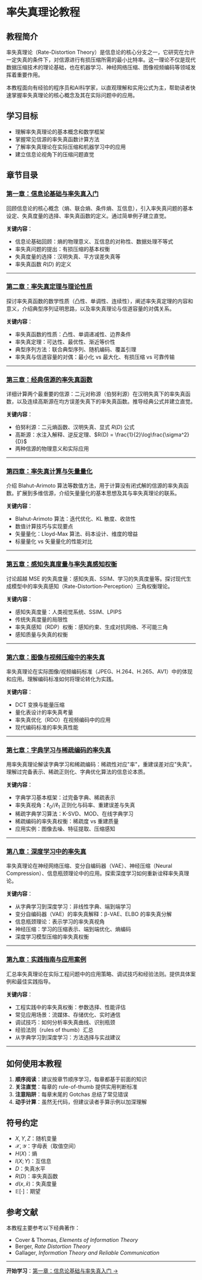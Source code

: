 # 率失真理论教程

## 教程简介

率失真理论（Rate-Distortion Theory）是信息论的核心分支之一，它研究在允许一定失真的条件下，对信源进行有损压缩所需的最小比特率。这一理论不仅是现代数据压缩技术的理论基础，也在机器学习、神经网络压缩、图像视频编码等领域发挥着重要作用。

本教程面向有经验的程序员和AI科学家，以直观理解和实用公式为主，帮助读者快速掌握率失真理论的核心概念及其在实际问题中的应用。

## 学习目标

- 理解率失真理论的基本概念和数学框架
- 掌握常见信源的率失真函数计算方法
- 了解率失真理论在实际压缩和机器学习中的应用
- 建立信息论视角下的压缩问题直觉

## 章节目录

### [第一章：信息论基础与率失真入门](chapter1.md)
回顾信息论的核心概念（熵、联合熵、条件熵、互信息），引入率失真问题的基本设定、失真度量的选择、率失真函数的定义。通过简单例子建立直觉。

**关键内容**：
- 信息论基础回顾：熵的物理意义、互信息的对称性、数据处理不等式
- 率失真问题的提出：有损压缩的基本权衡
- 失真度量的选择：汉明失真、平方误差失真等
- 率失真函数 $R(D)$ 的定义

---

### [第二章：率失真定理与理论性质](chapter2.md)
探讨率失真函数的数学性质（凸性、单调性、连续性），阐述率失真定理的内容和意义，介绍典型序列证明思路，以及率失真理论与信道容量的对偶关系。

**关键内容**：
- 率失真函数的性质：凸性、单调递减性、边界条件
- 率失真定理：可达性、最优性、渐近等价性
- 典型序列方法：联合典型序列、随机编码、覆盖引理
- 率失真与信道容量的对偶：最小化 vs 最大化、有损压缩 vs 可靠传输

---

### [第三章：经典信源的率失真函数](chapter3.md)
详细计算两个最重要的信源：二元对称源（伯努利源）在汉明失真下的率失真函数，以及连续高斯源在均方误差失真下的率失真函数。推导经典公式并建立直觉。

**关键内容**：
- 伯努利源：二元熵函数、汉明失真、显式 $R(D)$ 公式
- 高斯源：水注入解释、逆反定理、$R(D) = \frac{1}{2}\log\frac{\sigma^2}{D}$
- 两种信源的物理意义和实际应用

---

### [第四章：率失真计算与矢量量化](chapter4.md)
介绍 Blahut-Arimoto 算法等数值方法，用于计算没有闭式解的信源的率失真函数。扩展到多维信源，介绍矢量量化的基本思想及其与率失真理论的联系。

**关键内容**：
- Blahut-Arimoto 算法：迭代优化、KL 散度、收敛性
- 数值计算技巧与实现要点
- 矢量量化：Lloyd-Max 算法、码本设计、维度的增益
- 标量量化 vs 矢量量化的性能对比

---

### [第五章：感知失真度量与率失真感知权衡](chapter5.md)
讨论超越 MSE 的失真度量：感知失真、SSIM、学习的失真度量等。探讨现代生成模型中的率失真感知（Rate-Distortion-Perception）三角权衡理论。

**关键内容**：
- 感知失真度量：人类视觉系统、SSIM、LPIPS
- 传统失真度量的局限性
- 率失真感知（RDP）权衡：感知约束、生成对抗网络、不可能三角
- 感知质量与失真的权衡

---

### [第六章：图像与视频压缩中的率失真](chapter6.md)
率失真理论在实际图像/视频编码标准（JPEG、H.264、H.265、AV1）中的体现和应用。理解编码标准如何将理论转化为实践。

**关键内容**：
- DCT 变换与能量压缩
- 量化表设计的率失真考量
- 率失真优化（RDO）在视频编码中的应用
- 现代编码标准的率失真性能

---

### [第七章：字典学习与稀疏编码的率失真](chapter7.md)
用率失真理论解读字典学习和稀疏编码：稀疏性对应"率"，重建误差对应"失真"。理解过完备表示、稀疏正则化、字典优化算法的信息论本质。

**关键内容**：
- 字典学习基本框架：过完备字典、稀疏表示
- 率失真视角：$\ell_0$//$\ell_1$ 正则化与码率、重建误差与失真
- 稀疏字典学习算法：K-SVD、MOD、在线字典学习
- 稀疏编码的率失真权衡：稀疏度 vs 重建质量
- 应用实例：图像去噪、特征提取、压缩感知

---

### [第八章：深度学习中的率失真](chapter8.md)
率失真理论在神经网络压缩、变分自编码器（VAE）、神经压缩（Neural Compression）、信息瓶颈理论中的应用。探索深度学习如何重新诠释率失真理论。

**关键内容**：
- 从字典学习到深度学习：非线性字典、端到端学习
- 变分自编码器（VAE）的率失真解释：β-VAE、ELBO 的率失真分解
- 信息瓶颈理论：表示学习的率失真视角
- 神经压缩：学习的压缩表示、端到端优化、熵编码
- 深度学习模型压缩的率失真权衡

---

### [第九章：实践指南与应用案例](chapter9.md)
汇总率失真理论在实际工程问题中的应用策略、调试技巧和经验法则。提供具体案例和最佳实践指导。

**关键内容**：
- 工程实践中的率失真权衡：参数选择、性能评估
- 常见应用场景：流媒体、存储优化、实时通信
- 调试技巧：如何分析率失真曲线、识别瓶颈
- 经验法则（rules of thumb）汇总
- 从字典学习到深度学习：方法选择与实战建议

---

## 如何使用本教程

1. **顺序阅读**：建议按章节顺序学习，每章都基于前面的知识
2. **关注直觉**：每章的 rule-of-thumb 提供实用判断标准
3. **注意陷阱**：每章末尾的 Gotchas 总结了常见错误
4. **动手计算**：虽然无代码，但建议读者手算示例以加深理解

## 符号约定

- $X, Y, Z$：随机变量
- $\mathcal{X}, \mathcal{Y}$：字母表（取值空间）
- $H(X)$：熵
- $I(X;Y)$：互信息
- $D$：失真水平
- $R(D)$：率失真函数
- $d(x,\hat{x})$：失真度量
- $\mathbb{E}[\cdot]$：期望

## 参考文献

本教程主要参考以下经典著作：
- Cover & Thomas, *Elements of Information Theory*
- Berger, *Rate Distortion Theory*
- Gallager, *Information Theory and Reliable Communication*

---

**开始学习**：[第一章：信息论基础与率失真入门 →](chapter1.md)
